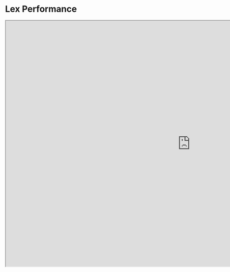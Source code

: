 # Lex Performance


<iframe id="inlineFrameExample"
    title="Inline Frame Example"
    width="1200"
    height="800"
    src="https://mohan-chinnappan-n2.github.io/2019/lex/perf.html">
</iframe>

